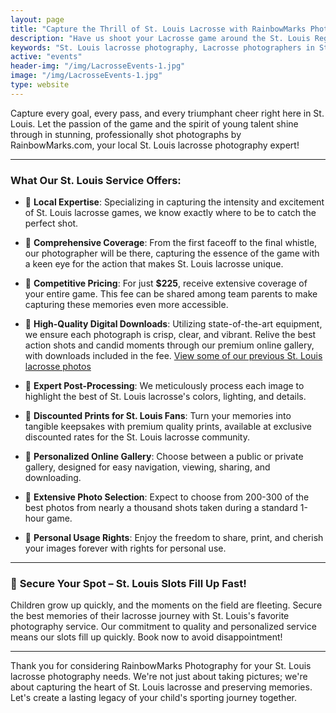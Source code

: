 ```yaml
---
layout: page
title: "Capture the Thrill of St. Louis Lacrosse with RainbowMarks Photography 📸"
description: "Have us shoot your Lacrosse game around the St. Louis Region!"
keywords: "St. Louis lacrosse photography, Lacrosse photographers in St. Louis, Sports photography St. Louis, Lacrosse action shots, St. Louis youth sports photography, Professional lacrosse photos, St. Louis game photography, RainbowMarks lacrosse photos, High-quality lacrosse pictures, Affordable lacrosse photography St. Louis"
active: "events"
header-img: "/img/LacrosseEvents-1.jpg"
image: "/img/LacrosseEvents-1.jpg"
type: website
---
```

Capture every goal, every pass, and every triumphant cheer right here in St. Louis. Let the passion of the game and the spirit of young talent shine through in stunning, professionally shot photographs by RainbowMarks.com, your local St. Louis lacrosse photography expert!

---

### **What Our St. Louis Service Offers:**

* 📌 **Local Expertise**: Specializing in capturing the intensity and excitement of St. Louis lacrosse games, we know exactly where to be to catch the perfect shot.

* 📌 **Comprehensive Coverage**: From the first faceoff to the final whistle, our photographer will be there, capturing the essence of the game with a keen eye for the action that makes St. Louis lacrosse unique.

* 📌 **Competitive Pricing**: For just **$225**, receive extensive coverage of your entire game. This fee can be shared among team parents to make capturing these memories even more accessible.

* 📌 **High-Quality Digital Downloads**: Utilizing state-of-the-art equipment, we ensure each photograph is crisp, clear, and vibrant. Relive the best action shots and candid moments through our premium online gallery, with downloads included in the fee. [View some of our previous St. Louis lacrosse photos](https://photos.rainbowmarks.com/search#q=lacrosse&c=photos&i=0)

* 📌 **Expert Post-Processing**: We meticulously process each image to highlight the best of St. Louis lacrosse's colors, lighting, and details.

* 📌 **Discounted Prints for St. Louis Fans**: Turn your memories into tangible keepsakes with premium quality prints, available at exclusive discounted rates for the St. Louis lacrosse community.

* 📌 **Personalized Online Gallery**: Choose between a public or private gallery, designed for easy navigation, viewing, sharing, and downloading.

* 📌 **Extensive Photo Selection**: Expect to choose from 200-300 of the best photos from nearly a thousand shots taken during a standard 1-hour game.

* 📌 **Personal Usage Rights**: Enjoy the freedom to share, print, and cherish your images forever with rights for personal use.

---

### 📆 **Secure Your Spot – St. Louis Slots Fill Up Fast!**

Children grow up quickly, and the moments on the field are fleeting. Secure the best memories of their lacrosse journey with St. Louis's favorite photography service. Our commitment to quality and personalized service means our slots fill up quickly. Book now to avoid disappointment!

---

Thank you for considering RainbowMarks Photography for your St. Louis lacrosse photography needs. We're not just about taking pictures; we're about capturing the heart of St. Louis lacrosse and preserving memories. Let's create a lasting legacy of your child's sporting journey together.
